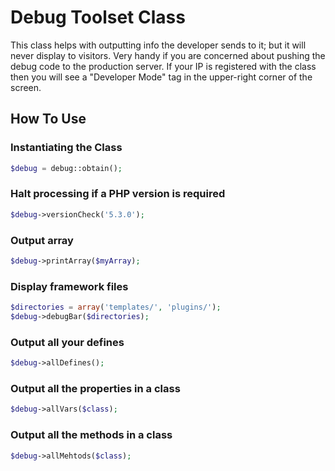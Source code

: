 # Debug Toolset Class

This class helps with outputting info the developer sends to it; but it will never display to visitors.  Very handy if you are concerned about pushing the debug code to the production server.  If your IP is registered with the class then you will see a "Developer Mode" tag in the upper-right corner of the screen.

## How To Use

### Instantiating the Class
```php
$debug = debug::obtain();
```

### Halt processing if a PHP version is required
```php
$debug->versionCheck('5.3.0');
```

### Output array
```php
$debug->printArray($myArray);
```

### Display framework files
```php
$directories = array('templates/', 'plugins/');
$debug->debugBar($directories);
```

### Output all your defines
```php
$debug->allDefines();
```

### Output all the properties in a class
```php
$debug->allVars($class);
```

### Output all the methods in a class
```php
$debug->allMehtods($class);
```
